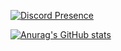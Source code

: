 [![Discord Presence](https://lanyard.cnrad.dev/api/777794989940801550)](https://discord.com/users/777794989940801550)

[![Anurag's GitHub stats](https://github-readme-stats.vercel.app/api?username=kibo1no1shirei-kan)](https://github.com/anuraghazra/github-readme-stats&count_private=true&show_icons=true&theme=transparent)
